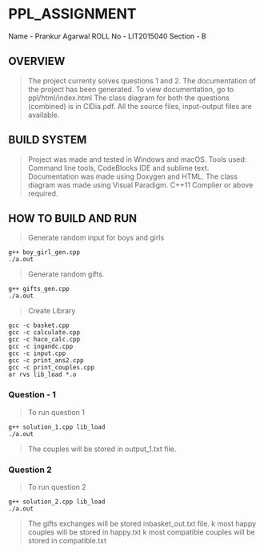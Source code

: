# PPL_ASSIGNMENT
Name - Prankur Agarwal
ROLL No - LIT2015040 
Section - B

## OVERVIEW
> The project currenty solves questions 1 and 2.
> The documentation of the project has been generated. To view documentation, go to ppl/html/index.html
> The class diagram for both the questions (combined) is in ClDia.pdf.
> All the source files, input-output files are available.

## BUILD SYSTEM
> Project was made and tested in Windows and macOS.
> Tools used: Command line tools, CodeBlocks IDE and sublime text.
> Documentation was made using Doxygen and HTML.
> The class diagram was made using Visual Paradigm.
> C++11 Complier or above required.

## HOW TO BUILD AND RUN

> Generate random input for boys and girls
```
g++ boy_girl_gen.cpp
./a.out
```
> Generate random gifts.
```
g++ gifts_gen.cpp
./a.out
```
> Create Library
```
gcc -c basket.cpp
gcc -c calculate.cpp
gcc -c haco_calc.cpp
gcc -c ingandc.cpp
gcc -c input.cpp
gcc -c print_ans2.cpp
gcc -c print_couples.cpp
ar rvs lib_load *.o 
```
### Question - 1

> To run question 1
```
g++ solution_1.cpp lib_load
./a.out
```

> The couples will be stored in output_1.txt file.

### Question 2

> To run question 2
```
g++ solution_2.cpp lib_load
./a.out
```

> The gifts exchanges will be stored inbasket_out.txt file.
> k most happy couples will be stored in happy.txt
> k most compatible couples will be stored in compatible.txt